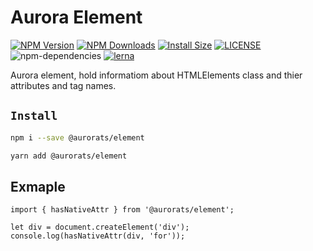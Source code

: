 # Aurora Element

[![NPM Version][npm-image]][npm-url]
[![NPM Downloads][downloads-image]][downloads-url]
[![Install Size][badge-size]][badge-size]
[![LICENSE][license-img]][license-url]
![npm-dependencies][npm-dep-url]
[![lerna][lerna-img]][lerna-url]

[npm-image]: https://img.shields.io/npm/v/@aurorats/element.svg
[npm-url]: https://npmjs.org/package/@aurorats/element
[downloads-image]: https://img.shields.io/npm/dm/@aurorats/element.svg
[downloads-url]: https://npmjs.org/package/@aurorats/element
[badge-size]: https://packagephobia.now.sh/badge?p=@aurorats/element
[license-img]: https://img.shields.io/github/license/ts-aurora/aurora
[license-url]: https://github.com/ts-aurora/aurora/blob/master/LICENSE
[npm-dep-url]: https://img.shields.io/david/ts-aurora/aurora.svg?maxAge=2592000
[lerna-img]: https://img.shields.io/badge/maintained%20with-lerna-cc00ff.svg
[lerna-url]: https://lerna.js.org/

Aurora element, hold informatiom about HTMLElements class and thier attributes and tag names.

## `Install`

``` bash
npm i --save @aurorats/element
```

``` bash
yarn add @aurorats/element
```


## Exmaple

```typescripe
import { hasNativeAttr } from '@aurorats/element';

let div = document.createElement('div');
console.log(hasNativeAttr(div, 'for'));

```
